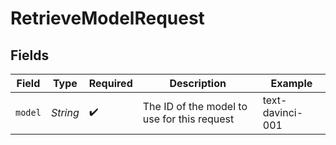 # RetrieveModelRequest


## Fields

| Field                                       | Type                                        | Required                                    | Description                                 | Example                                     |
| ------------------------------------------- | ------------------------------------------- | ------------------------------------------- | ------------------------------------------- | ------------------------------------------- |
| `model`                                     | *String*                                    | :heavy_check_mark:                          | The ID of the model to use for this request | text-davinci-001                            |